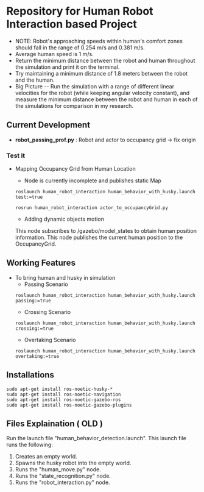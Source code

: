# Repository for Human Robot Interaction based Project

- NOTE: Robot's approaching speeds within human's comfort zones should fall in the range of 0.254 m/s and 0.381 m/s.
- Average human speed is 1 m/s.
- Return the minimum distance between the robot and human throughout the simulation and print it on the terminal.
- Try maintaining a minimum distance of 1.8 meters between the robot and the human.
- Big Picture -- Run the simulation with a range of different linear velocities for the robot (while keeping angular velocity constant), and measure the minimum distance between the robot and human in each of the simulations for comparison in my research.

## Current Development
- **robot_passing_prof.py** : Robot and actor to occupancy grid -> fix origin
### Test it
-   Mapping Occupancy Grid from Human Location
    - Node is currently incomplete and publishes static Map
    ```
    roslaunch human_robot_interaction human_behavior_with_husky.launch test:=true

    ```
    ```
    rosrun human_robot_interaction actor_to_occupancyGrid.py
    ```
    - Adding dynamic objects motion

    This node subscribes to /gazebo/model_states to obtain human position information. This node publishes the current human position to the OccupancyGrid.

## Working Features
- To bring human and husky in simulation
    - Passing Scenario
    ```
    roslaunch human_robot_interaction human_behavior_with_husky.launch passing:=true

    ```
    - Crossing Scenario
    ```
    roslaunch human_robot_interaction human_behavior_with_husky.launch crossing:=true

    ```
    - Overtaking Scenario
    ```
    roslaunch human_robot_interaction human_behavior_with_husky.launch overtaking:=true

    ```


## Installations
```
sudo apt-get install ros-noetic-husky-*
sudo apt-get install ros-noetic-navigation
sudo apt-get install ros-noetic-gazebo-ros
sudo apt-get install ros-noetic-gazebo-plugins
```

## Files Explaination ( OLD )

Run the launch file "human_behavior_detection.launch". This launch file runs the following:

1. Creates an empty world.
2. Spawns the husky robot into the empty world.
3. Runs the "human_move.py" node.
4. Runs the "state_recognition.py" node.
5. Runs the "robot_interaction.py" node.

